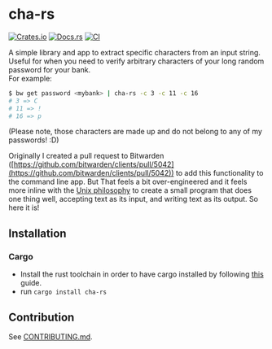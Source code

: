# cha-rs

[![Crates.io](https://img.shields.io/crates/v/cha-rs.svg)](https://crates.io/crates/cha-rs)
[![Docs.rs](https://docs.rs/cha-rs/badge.svg)](https://docs.rs/cha-rs)
[![CI](https://github.com/jj-style/cha-rs/workflows/CI/badge.svg)](https://github.com/jj-style/cha-rs/actions)

A simple library and app to extract specific characters from an input string. Useful for when you need to verify arbitrary characters of your long random password for your bank.  
For example:  
```bash
$ bw get password <mybank> | cha-rs -c 3 -c 11 -c 16
# 3 => C
# 11 => !
# 16 => p
```
(Please note, those characters are made up and do not belong to any of my passwords! :D)

Originally I created a pull request to Bitwarden ([https://github.com/bitwarden/clients/pull/5042](https://github.com/bitwarden/clients/pull/5042)) to add this functionality to the command line app. But That feels a bit over-engineered and it feels more inline with the [Unix philosophy](https://en.wikipedia.org/wiki/Unix_philosophy) to create a small program that does one thing well, accepting text as its input, and writing text as its output. So here it is!  

## Installation

### Cargo

* Install the rust toolchain in order to have cargo installed by following
  [this](https://www.rust-lang.org/tools/install) guide.
* run `cargo install cha-rs`

## Contribution

See [CONTRIBUTING.md](CONTRIBUTING.md).
